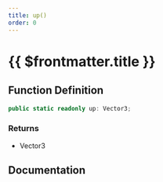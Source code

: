```yaml
---
title: up()
order: 0
---
```


# {{ $frontmatter.title }}

## Function Definition

```ts
public static readonly up: Vector3;
```

### Returns

* Vector3

## Documentation

<!--@include: ./parts/up.md-->
